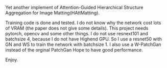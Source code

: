 Yet another implement of Attention-Guided Hierarchical Structure Aggregation for Image Matting(HAttMatting).

Training code is done and tested. I do not know why the network cost lots of VRAM (the paper does not give some details). This project needs pytorch, opencv and some other things.
I do not use resnext101 and batchsize 4, because I do not have Highend GPU. So I use a resnet50 with GN and WS to train the network with batchsize 1. I also use a W-PatchGan instead of the orginal PatchGan Hope to have good performance.

Enjoy.
